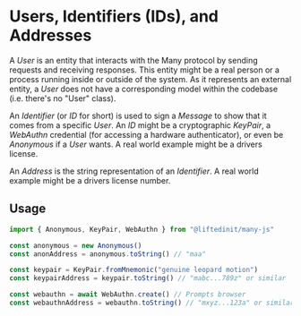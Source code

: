 # Users, Identifiers (IDs), and Addresses

A _User_ is an entity that interacts with the Many protocol by sending requests
and receiving responses. This entity might be a real person or a process running
inside or outside of the system. As it represents an external entity, a _User_
does not have a corresponding model within the codebase (i.e. there's no "User"
class).

An _Identifier_ (or _ID_ for short) is used to sign a _Message_ to show that it
comes from a specific _User_. An _ID_ might be a cryptographic _KeyPair_, a
_WebAuthn_ credential (for accessing a hardware authenticator), or even be
_Anonymous_ if a _User_ wants. A real world example might be a drivers license.

An _Address_ is the string representation of an _Identifier_. A real world
example might be a drivers license number.

## Usage

```js
import { Anonymous, KeyPair, WebAuthn } from "@liftedinit/many-js"

const anonymous = new Anonymous()
const anonAddress = anonymous.toString() // "maa"

const keypair = KeyPair.fromMnemonic("genuine leopard motion")
const keypairAddress = keypair.toString() // "mabc...789z" or similar

const webauthn = await WebAuthn.create() // Prompts browser
const webauthnAddress = webauthn.toString() // "mxyz...123a" or similar
```
